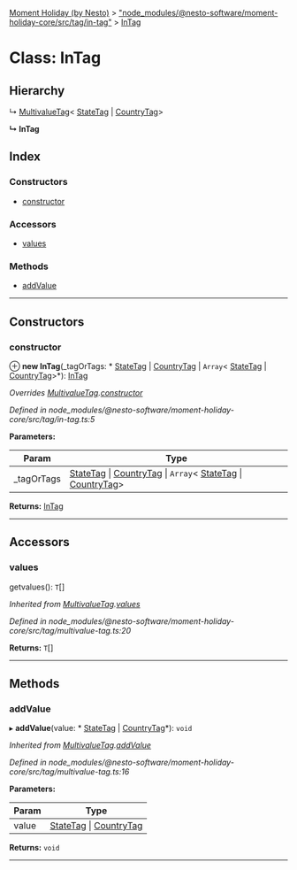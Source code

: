 [Moment Holiday (by Nesto)](../README.md) > ["node_modules/@nesto-software/moment-holiday-core/src/tag/in-tag"](../modules/_node_modules__nesto_software_moment_holiday_core_src_tag_in_tag_.md) > [InTag](../classes/_node_modules__nesto_software_moment_holiday_core_src_tag_in_tag_.intag.md)

# Class: InTag

## Hierarchy

↳  [MultivalueTag](_node_modules__nesto_software_moment_holiday_core_src_tag_multivalue_tag_.multivaluetag.md)< [StateTag](_node_modules__nesto_software_moment_holiday_core_src_tag_state_tag_.statetag.md) &#124; [CountryTag](_node_modules__nesto_software_moment_holiday_core_src_tag_country_tag_.countrytag.md)>

**↳ InTag**

## Index

### Constructors

* [constructor](_node_modules__nesto_software_moment_holiday_core_src_tag_in_tag_.intag.md#constructor)

### Accessors

* [values](_node_modules__nesto_software_moment_holiday_core_src_tag_in_tag_.intag.md#values)

### Methods

* [addValue](_node_modules__nesto_software_moment_holiday_core_src_tag_in_tag_.intag.md#addvalue)

---

## Constructors

<a id="constructor"></a>

###  constructor

⊕ **new InTag**(_tagOrTags: * [StateTag](_node_modules__nesto_software_moment_holiday_core_src_tag_state_tag_.statetag.md) &#124; [CountryTag](_node_modules__nesto_software_moment_holiday_core_src_tag_country_tag_.countrytag.md) &#124; `Array`< [StateTag](_node_modules__nesto_software_moment_holiday_core_src_tag_state_tag_.statetag.md) &#124; [CountryTag](_node_modules__nesto_software_moment_holiday_core_src_tag_country_tag_.countrytag.md)>*): [InTag](_node_modules__nesto_software_moment_holiday_core_src_tag_in_tag_.intag.md)

*Overrides [MultivalueTag](_node_modules__nesto_software_moment_holiday_core_src_tag_multivalue_tag_.multivaluetag.md).[constructor](_node_modules__nesto_software_moment_holiday_core_src_tag_multivalue_tag_.multivaluetag.md#constructor)*

*Defined in node_modules/@nesto-software/moment-holiday-core/src/tag/in-tag.ts:5*

**Parameters:**

| Param | Type |
| ------ | ------ |
| _tagOrTags |  [StateTag](_node_modules__nesto_software_moment_holiday_core_src_tag_state_tag_.statetag.md) &#124; [CountryTag](_node_modules__nesto_software_moment_holiday_core_src_tag_country_tag_.countrytag.md) &#124; `Array`< [StateTag](_node_modules__nesto_software_moment_holiday_core_src_tag_state_tag_.statetag.md) &#124; [CountryTag](_node_modules__nesto_software_moment_holiday_core_src_tag_country_tag_.countrytag.md)>|

**Returns:** [InTag](_node_modules__nesto_software_moment_holiday_core_src_tag_in_tag_.intag.md)

___

## Accessors

<a id="values"></a>

###  values

getvalues(): `T`[]

*Inherited from [MultivalueTag](_node_modules__nesto_software_moment_holiday_core_src_tag_multivalue_tag_.multivaluetag.md).[values](_node_modules__nesto_software_moment_holiday_core_src_tag_multivalue_tag_.multivaluetag.md#values)*

*Defined in node_modules/@nesto-software/moment-holiday-core/src/tag/multivalue-tag.ts:20*

**Returns:** `T`[]

___

## Methods

<a id="addvalue"></a>

###  addValue

▸ **addValue**(value: * [StateTag](_node_modules__nesto_software_moment_holiday_core_src_tag_state_tag_.statetag.md) &#124; [CountryTag](_node_modules__nesto_software_moment_holiday_core_src_tag_country_tag_.countrytag.md)*): `void`

*Inherited from [MultivalueTag](_node_modules__nesto_software_moment_holiday_core_src_tag_multivalue_tag_.multivaluetag.md).[addValue](_node_modules__nesto_software_moment_holiday_core_src_tag_multivalue_tag_.multivaluetag.md#addvalue)*

*Defined in node_modules/@nesto-software/moment-holiday-core/src/tag/multivalue-tag.ts:16*

**Parameters:**

| Param | Type |
| ------ | ------ |
| value |  [StateTag](_node_modules__nesto_software_moment_holiday_core_src_tag_state_tag_.statetag.md) &#124; [CountryTag](_node_modules__nesto_software_moment_holiday_core_src_tag_country_tag_.countrytag.md)|

**Returns:** `void`

___

